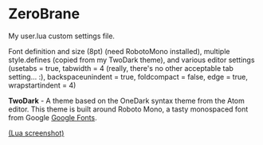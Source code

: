 # ZeroBrane
My user.lua custom settings file.  

Font definition and size (8pt) (need RobotoMono installed), multiple style.defines (copied from my TwoDark theme), and various editor settings (usetabs = true, tabwidth = 4 (really, there's no other acceptable tab setting... :), backspaceunindent = true, foldcompact = false, edge = true, wrapstartindent = 4)

**TwoDark** - A theme based on the OneDark syntax theme from the Atom editor. This theme is built around Roboto Mono, a tasty monospaced font from Google [Google Fonts](https://fonts.google.com/specimen/Roboto+Mono).  

[(Lua screenshot)](https://github.com/RobU23/ZeroBrane/wiki)
